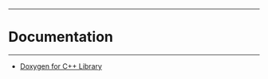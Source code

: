-----------------------------
# **Documentation**
----------------------------
* [Doxygen for C++ Library](https://jeffersonlab.github.io/repoName/docDir/doxygen/CC/html/index.html)
